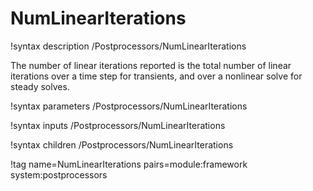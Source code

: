 # NumLinearIterations

!syntax description /Postprocessors/NumLinearIterations

The number of linear iterations reported is the total number of linear iterations over a time step for transients, and over a nonlinear solve for steady solves.

!syntax parameters /Postprocessors/NumLinearIterations

!syntax inputs /Postprocessors/NumLinearIterations

!syntax children /Postprocessors/NumLinearIterations

!tag name=NumLinearIterations pairs=module:framework system:postprocessors
